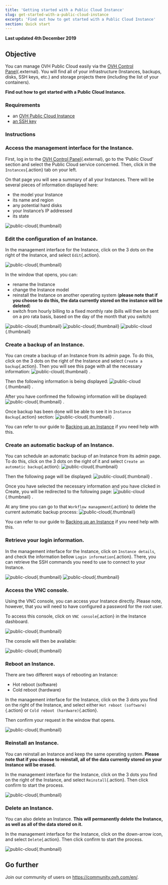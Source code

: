 ```yaml
---
title: 'Getting started with a Public Cloud Instance'
slug: get-started-with-a-public-cloud-instance
excerpt: 'Find out how to get started with a Public Cloud Instance'
section: Quick start
---
```


**Last updated 4th December 2019**

## Objective

You can manage OVH Public Cloud easily via the [OVH Control Panel](https://www.ovh.com/auth/?action=gotomanager){.external}. You will find all of your infrastructure (Instances, backups, disks, SSH keys, etc.) and storage projects there (including the list of your containers).

**Find out how to get started with a Public Cloud Instance.**

### Requirements

- an [OVH Public Cloud Instance](../create_an_instance_in_your_ovh_customer_account/)
- [an SSH key](../create-ssh-keys/)

### Instructions

### Access the management interface for the Instance.

First, log in to the [OVH Control Panel](https://www.ovh.com/auth/?action=gotomanager){.external}, go to the ‘Public Cloud’ section and select the Public Cloud service concerned. Then, click in the `Instances`{.action} tab on your left.

On that page you will see a summary of all your Instances. There will be several pieces of information displayed here:

- the model your Instance
- its name and region
- any potential hard disks
- your Instance’s IP addressed
- its state

![public-cloud](images/compute.png){.thumbnail}

### Edit the configuration of an Instance.

In the management interface for the Instance, click on the 3 dots on the right of the Instance, and select `Edit`{.action}.

![public-cloud](images/edit.png){.thumbnail}

In the window that opens, you can:

- rename the Instance
- change the Instance model 
- reinstall the Instance on another operating system (**please note that if you choose to do this, the data currently stored on the instance will be deleted**)
- switch from hourly billing to a fixed monthly rate (bills will then be sent on a pro rata basis, based on the day of the month that you switch)

![public-cloud](images/edit1.png){.thumbnail}
![public-cloud](images/edit2.png){.thumbnail}
![public-cloud](images/edit3.png){.thumbnail}

### Create a backup of an Instance.

You can create a backup of an Instance from its admin page.  To do this, click on the 3 dots on the right of the Instance and select `Create a backup`{.action}. Then you will see this page with all the necessary information: ![public-cloud](images/backup.png){.thumbnail} .

Then the following information is being displayed: ![public-cloud](images/backup1.png){.thumbnail} .

After you have confirmed the following information will be displayed: ![public-cloud](images/backup2.png){.thumbnail} .

Once backup has been done will be able to see it in `Instance Backup`{.action} section: ![public-cloud](images/backup3.png){.thumbnail} .

You can refer to our guide to [Backing up an Instance](../back-up-instance/) if you need help with this. 

### Create an automatic backup of an Instance.

You can schedule an automatic backup of an Instance from its admin page. To do this, click on the 3 dots on the right of it and select `Create an automatic backup`{.action}: ![public-cloud](images/backupauto.png){.thumbnail}

Then the following page will be displayed: ![public-cloud](images/backupauto1.png){.thumbnail} .

Once you have selected the necessary information and you have clicked in Create, you will be redirected to the following page: ![public-cloud](images/backupauto2.png){.thumbnail} .

At any time you can go to that `Workflow management`{.action} to delete the current automatic backup process: ![public-cloud](images/backupautodelete.png){.thumbnail}

You can refer to our guide to [Backing up an Instance](../back-up-instance/) if you need help with this. 

### Retrieve your login information.

In the management interface for the Instance, click on `Instance details`, and check the information bellow `Login information`{.action}. There, you can retrieve the SSH commands you need to use to connect to your Instance.

![public-cloud](images/instancedetails1.png){.thumbnail}
![public-cloud](images/instancedetails.png){.thumbnail}

### Access the VNC console.

Using the VNC console, you can access your Instance directly. Please note, however, that you will need to have configured a password for the root user.

To access this console, click on `VNC console`{.action} in the Instance dashboard.

![public-cloud](images/vnc.png){.thumbnail}

The console will then be available:

![public-cloud](images/vnc1.png){.thumbnail}

### Reboot an Instance.

There are two different ways of rebooting an Instance:

- Hot reboot (software)
- Cold reboot (hardware)

In the management interface for the Instance, click on the 3 dots you find on the right of the Instance, and select either `Hot reboot (software)`{.action} or `Cold reboot (hardware)`{.action}.

Then confirm your request in the window that opens.

![public-cloud](images/reboot.png){.thumbnail}

### Reinstall an Instance.

You can reinstall an Instance and keep the same operating system. **Please note that if you choose to reinstall, all of the data currently stored on your Instance will be erased.**

In the management interface for the Instance, click on the 3 dots you find on the right of the Instance, and select `Reinstall`{.action}. Then click confirm to start the process.

![public-cloud](images/reinstall.png){.thumbnail}

### Delete an Instance.

You can also delete an Instance. **This will permanently delete the Instance, as well as all of the data stored on it.**

In the management interface for the Instance, click on the down-arrow icon, and select `Delete`{.action}. Then click confirm to start the process. 

![public-cloud](images/delete.png){.thumbnail}

## Go further

Join our community of users on <https://community.ovh.com/en/>.
